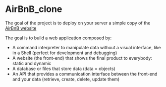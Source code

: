 # AirBnB_clone

The goal of the project is to deploy on your server a simple copy of the <a href="https://intranet.alxswe.com/rltoken/m8g02HcD2ovrl_K-zulYBw" target="_blank">AirBnB website</a>

The goal is to build a web application composed by:
* A command interpreter to manipulate data without a visual interface, like in a Shell (perfect for development and debugging)
* A website (the front-end) that shows the final product to everybody: static and dynamic
* A database or files that store data (data = objects)
* An API that provides a communication interface between the front-end and your data (retrieve, create, delete, update them)

